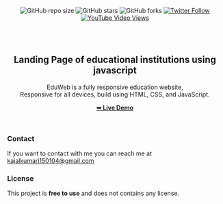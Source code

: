 <div align="center">
  
  ![GitHub repo size](https://img.shields.io/github/repo-size/codewithsadee/eduweb)
  ![GitHub stars](https://img.shields.io/github/stars/codewithsadee/eduweb?style=social)
  ![GitHub forks](https://img.shields.io/github/forks/codewithsadee/eduweb?style=social)
  [![Twitter Follow](https://img.shields.io/twitter/follow/codewithsadee?style=social)](https://twitter.com/intent/follow?screen_name=codewithsadee)
  [![YouTube Video Views](https://img.shields.io/youtube/views/x26bQPxcFX4?style=social)](https://youtu.be/x26bQPxcFX4)

  <br />
  <br />

  <h2 align="center">Landing Page of educational institutions using javascript</h2>

  EduWeb is a fully responsive education website, <br />Responsive for all devices, build using HTML, CSS, and JavaScript.

  <a href="https://kajalrebot.github.io/edu-using-js"><strong>➥ Live Demo</strong></a>

</div>

<br />





### Contact

If you want to contact with me you can reach me at kajalkumari150104@gmail.com

### License

This project is **free to use** and does not contains any license.
